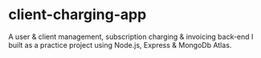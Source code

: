 # client-charging-app
 A user & client management, subscription charging & invoicing back-end I built as a practice project using Node.js, Express & MongoDb Atlas.
